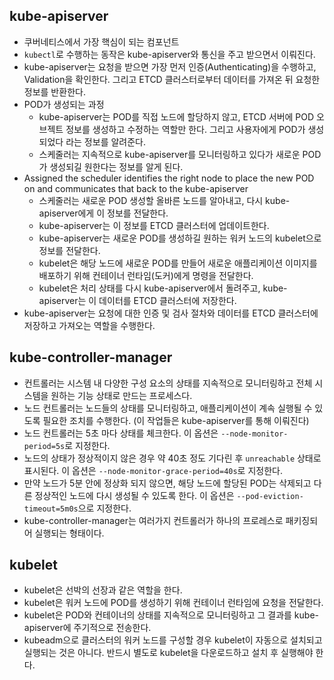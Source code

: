 ## kube-apiserver
- 쿠버네티스에서 가장 핵심이 되는 컴포넌트
- `kubectl`로 수행하는 동작은 kube-apiserver와 통신을 주고 받으면서 이뤄진다. 
- kube-apiserver는 요청을 받으면 가장 먼저 인증(Authenticating)을 수행하고, Validation을 확인한다. 그리고 ETCD 클러스터로부터 데이터를 가져온 뒤 요청한 정보를 반환한다. 
- POD가 생성되는 과정
  - kube-apiserver는 POD를 직접 노드에 할당하지 않고, ETCD 서버에 POD 오브젝트 정보를 생성하고 수정하는 역할만 한다. 그리고 사용자에게 POD가 생성되었다 라는 정보를 알려준다. 
  - 스케줄러는 지속적으로 kube-apiserver를 모니터링하고 있다가 새로운 POD가 생성되길 원한다는 정보를 알게 된다. 
- Assigned the scheduler identifies the right node to place the new POD on and communicates that back to the kube-apiserver
  - 스케줄러는 새로운 POD 생성할 올바른 노드를 알아내고, 다시 kube-apiserver에게 이 정보를 전달한다.
  - kube-apiserver는 이 정보를 ETCD 클러스터에 업데이트한다. 
  - kube-apiserver는 새로운 POD를 생성하길 원하는 워커 노드의 kubelet으로 정보를 전달한다. 
  - kubelet은 해당 노드에 새로운 POD를 만들어 새로운 애플리케이션 이미지를 배포하기 위해 컨테이너 런타임(도커)에게 명령을 전달한다.  
  - kubelet은 처리 상태를 다시 kube-apiserver에서 돌려주고, kube-apiserver는 이 데이터를 ETCD 클러스터에 저장한다.
- kube-apiserver는 요청에 대한 인증 및 검사 절차와 데이터를 ETCD 클러스터에 저장하고 가져오는 역할을 수행한다. 


## kube-controller-manager
- 컨트롤러는 시스템 내 다양한 구성 요소의 상태를 지속적으로 모니터링하고 전체 시스템을 원하는 기능 상태로 만드는 프로세스다. 
- 노드 컨트롤러는 노드들의 상태를 모니터링하고, 애플리케이션이 계속 실행될 수 있도록 필요한 조치를 수행한다. (이 작업들은 kube-apiserver를 통해 이뤄진다)
- 노드 컨트롤러는 5초 마다 상태를 체크한다. 이 옵션은 `--node-monitor-period=5s`로 지정한다. 
- 노드의 상태가 정상적이지 않은 경우 약 40초 정도 기다린 후 `unreachable` 상태로 표시된다. 이 옵션은 `--node-monitor-grace-period=40s`로 지정한다. 
- 만약 노드가 5분 안에 정상화 되지 않으면, 해당 노드에 할당된 POD는 삭제되고 다른 정상적인 노드에 다시 생성될 수 있도록 한다. 이 옵션은 `--pod-eviction-timeout=5m0s`으로 지정한다. 
- kube-controller-manager는 여러가지 컨트롤러가 하나의 프로레스로 패키징되어 실행되는 형태이다. 


## kubelet
- kubelet은 선박의 선장과 같은 역할을 한다. 
- kubelet은 워커 노드에 POD를 생성하기 위해 컨테이너 런타임에 요청을 전달한다. 
- kubelet은 POD와 컨테이너의 상태를 지속적으로 모니터링하고 그 결과를 kube-apiserver에 주기적으로 전송한다. 
- kubeadm으로 클러스터의 워커 노드를 구성할 경우 kubelet이 자동으로 설치되고 실행되는 것은 아니다. 반드시 별도로 kubelet을 다운로드하고 설치 후 실행해야 한다. 

